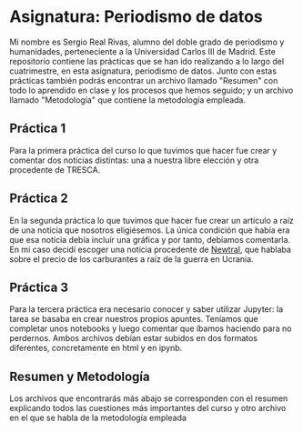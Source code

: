 # Asignatura: Periodismo de datos 

Mi nombre es Sergio Real Rivas, alumno del doble grado de periodismo y humanidades, perteneciente a la Universidad Carlos III de Madrid.
Este repositorio contiene las prácticas que se han ido realizando a lo largo del cuatrimestre, en esta asignatura, periodismo de datos. Junto con estas prácticas también podrás encontrar un archivo llamado "Resumen" con todo lo aprendido en clase y los procesos que hemos seguido; y un archivo llamado "Metodología" que contiene la metodología empleada.

## Práctica 1

Para la primera práctica del curso lo que tuvimos que hacer fue crear y comentar dos noticias distintas: una a nuestra libre elección y otra procedente de TRESCA. 

## Práctica 2

En la segunda práctica lo que tuvimos que hacer fue crear un artículo a raíz de una noticia que nosotros eligiésemos. La única condición que había era que esa noticia debía incluir una gráfica y por tanto, debíamos comentarla. En mi caso decidí escoger una noticia procedente de [Newtral](https://www.newtral.es/aumento-precio-gasolina/20220309/), que hablaba sobre el precio de los carburantes a raíz de la guerra en Ucrania.

## Práctica 3

Para la tercera práctica era necesario conocer y saber utilizar Jupyter: la tarea se basaba en crear nuestros propios apuntes. Teníamos que completar unos notebooks y luego comentar que íbamos haciendo para no perdernos. Ambos archivos debían estar subidos en dos formatos diferentes, concretamente en html y en ipynb.

## Resumen y Metodología

Los archivos que encontrarás más abajo se corresponden con el resumen explicando todos las cuestiones más importantes del curso y otro archivo en el que se habla de la metodología empleada
